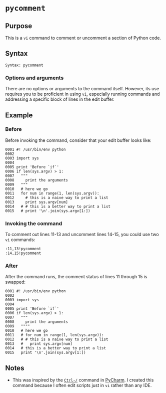 # `pycomment`

## Purpose
This is a `vi` command to comment or uncomment a section of Python code.

## Syntax
```
Syntax: pycomment
```

### Options and arguments
There are no options or arguments to the command itself.  However, its use requires you to be proficient in using `vi`, especially running commands and addressing a specific block of lines in the edit buffer.

## Example

### Before
Before invoking the command, consider that your edit buffer looks like:
```
0001 #! /usr/bin/env python
0002
0003 import sys
0004
0005 print 'Before `if`'
0006 if len(sys.argv) > 1:
0007   """
0008     print the arguments
0009   """
0010   # here we go
0011   for num in range(1, len(sys.argv)):
0012     # this is a naive way to print a list
0013     print sys.argv[num]
0014   # # this is a better way to print a list
0015   # print '\n'.join(sys.argv[1:])
```
### Invoking the command
To comment out lines 11-13 and uncomment lines 14-15, you could use two `vi` commands:
```
:11,13!pycomment
:14,15!pycomment
```
### After
After the command runs, the comment status of lines 11 through 15 is swapped:
```
0001 #! /usr/bin/env python
0002
0003 import sys
0004
0005 print 'Before `if`'
0006 if len(sys.argv) > 1:
0007   """
0008     print the arguments
0009   """"
0010   # here we go
0011   # for num in range(1, len(sys.argv)):
0012   # # this is a naive way to print a list
0013   #   print sys.argv[num]
0014   # this is a better way to print a list
0015   print '\n'.join(sys.argv[1:])
```

## Notes

- This was inspired by the [`Ctrl-/`](https://www.jetbrains.com/help/pycharm/commenting-and-uncommenting-blocks-of-code.html) command in [PyCharm](https://www.wikiwand.com/en/PyCharm).  I created this command because I often edit scripts just in `vi` rather than any IDE.
